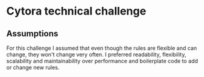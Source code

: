 # Cytora technical challenge

## Assumptions

For this challenge I assumed that even though the rules are flexible and can change, they won't change very often. I
preferred readability, flexibility, scalability and maintainability over performance and boilerplate code to add or change new
rules.